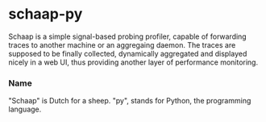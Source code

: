 # schaap-py

Schaap is a simple signal-based probing profiler, capable of forwarding traces
to another machine or an aggregaing daemon. The traces are supposed to be
finally collected, dynamically aggregated and displayed nicely in a web UI,
thus providing another layer of performance monitoring.

### Name

"Schaap" is Dutch for a sheep. "py", stands for Python, the programming
language.
